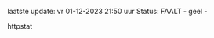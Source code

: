 laatste update: 
vr 01-12-2023 21:50   uur 
Status: FAALT - geel - 
<div class="service Y">httpstat</div>